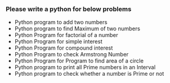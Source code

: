 ### Please write a python for below problems
- Python program to add two numbers
- Python program to find Maximum of two numbers
- Python Program for factorial of a number
- Python Program for simple interest
- Python Program for compound interest
- Python Program to check Armstrong Number
- Python Program for Program to find area of a circle
- Python program to print all Prime numbers in an Interval
- Python program to check whether a number is Prime or not
